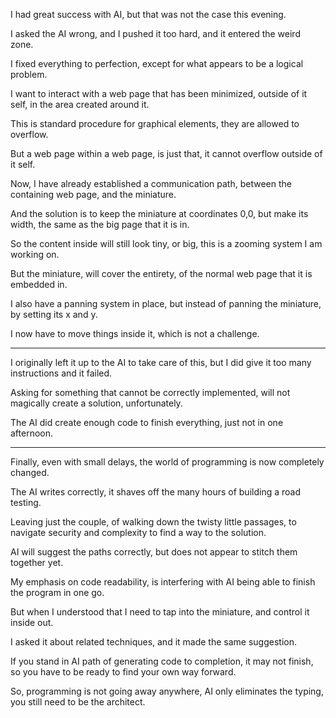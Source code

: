 I had great success with AI,
but that was not the case this evening.

I asked the AI wrong, and I pushed it too hard,
and it entered the weird zone.

I fixed everything to perfection,
except for what appears to be a logical problem.

I want to interact with a web page that has been minimized,
outside of it self, in the area created around it.

This is standard procedure for graphical elements,
they are allowed to overflow.

But a web page within a web page,
is just that, it cannot overflow outside of it self.

Now, I have already established a communication path,
between the containing web page, and the miniature.

And the solution is to keep the miniature at coordinates 0,0,
but make its width, the same as the big page that it is in.

So the content inside will still look tiny, or big,
this is a zooming system I am working on.

But the miniature, will cover the entirety,
of the normal web page that it is embedded in.

I also have a panning system in place,
but instead of panning the miniature, by setting its x and y.

I now have to move things inside it,
which is not a challenge.

---

I originally left it up to the AI to take care of this,
but I did give it too many instructions and it failed.

Asking for something that cannot be correctly implemented,
will not magically create a solution, unfortunately.

The AI did create enough code to finish everything,
just not in one afternoon.

---

Finally, even with small delays,
the world of programming is now completely changed.

The AI writes correctly,
it shaves off the many hours of building a road testing.

Leaving just the couple, of walking down the twisty little passages,
to navigate security and complexity to find a way to the solution.

AI will suggest the paths correctly,
but does not appear to stitch them together yet.

My emphasis on code readability,
is interfering with AI being able to finish the program in one go.

But when I understood that I need to tap into the miniature,
and control it inside out.

I asked it about related techniques,
and it made the same suggestion.

If you stand in AI path of generating code to completion,
it may not finish, so you have to be ready to find your own way forward.

So, programming is not going away anywhere,
AI only eliminates the typing, you still need to be the architect.
